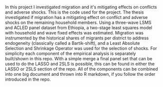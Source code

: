 In this project I investigated migration and it's mitigating effects on conflicts and adverse shocks. This is the code used for the project.
The thesis investigated if migration has a mitigating effect on conflict and adverse shocks on the remaining household members. Using a three-wave LSMS and ACLED panel dataset from Ethiopia, a two-stage least squares model with household and wave fixed effects was estimated. Migration was instrumented by the historical shares of migrants per district to address endogeneity (classically called a Bartik-shift), and a Least Absolute Selection and Shrinkage Operator was used for the selection of shocks.
For simplicity each component of the empirical analysis is separately built/shown in this repo. With a simple merge a final panel set that can be used to do the LASSO and 2SLS is possible, this can be found in either the LASSO or 2SLS section of the repo. All of the components can be combined into one big document and thrown into R markdown, if you follow the  order introduced in the repo.
